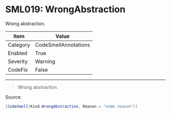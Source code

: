 # SML019: WrongAbstraction

Wrong abstraction.

|Item|Value|
|-|-|
|Category|CodeSmellAnnotations|
|Enabled|True|
|Severity|Warning|
|CodeFix|False|
---

> Wrong abstraction.


Source:
```cs
[CodeSmell(Kind.WrongAbstraction, Reason = "some reason")]
```